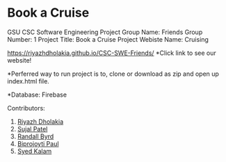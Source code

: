 # Book a Cruise 
GSU CSC Software Engineering Project 
Group Name: Friends 
Group Number: 1
Project Title: Book a Cruise
Project Webiste Name: Cruising

https://riyazhdholakia.github.io/CSC-SWE-Friends/ 
*Click link to see our website!

*Perferred way to run project is to, clone or download as zip and open up index.html file.

*Database: Firebase

Contributors:
1. [Riyazh Dholakia](https://github.com/riyazhdholakia)
2. [Sujal Patel](https://github.com/spatel287)
3. [Randall Byrd](https://github.com/Randall97)
4. [Biprojoyti Paul](https://github.com/Bipro723)
5. [Syed Kalam](https://github.com/kalsyed91)
